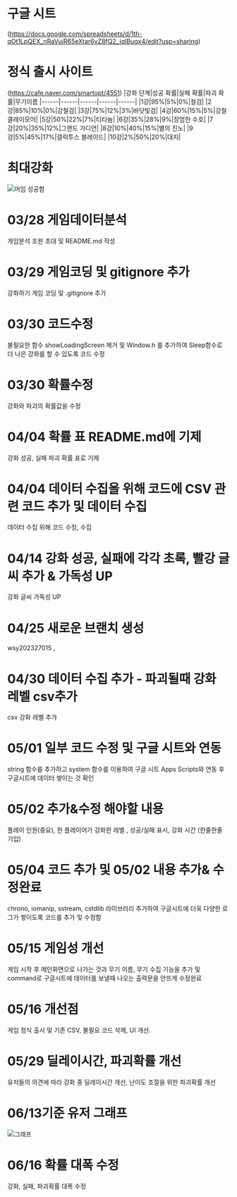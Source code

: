# 구글 시트 
(https://docs.google.com/spreadsheets/d/1th-qOt1LpQEX_nRaVuiR65eXtar6vZ8fQ2_jqIBuqx4/edit?usp=sharing)
# 정식 출시 사이트
(https://cafe.naver.com/smartopt/4551)
|강화 단계|성공 확률|실패 확률|파괴 확률|무기이름
|------|------|------|------|------|
|1강|95%|5%|0%|철검|
|2강|85%|10%|0%|강철검|
|3강|75%|12%|3%|바닷빛검|
|4강|60%|15%|5%|강철 클레이모어|
|5강|50%|22%|7%|티타늄|
|6강|35%|28%|9%|장엄한 수호|
|7강|20%|35%|12%|그랜드 가디언|
|8강|10%|40%|15%|별의 진노|
|9강|5%|45%|17%|갤럭투스 블레이드|
|10강|2%|50%|20%|대지|
# 최대강화
![머임 성공함](https://github.com/yuh2327015/gamedata/assets/127164406/7f9590b9-6b21-4c76-80fe-f764249def35)
# 03/28 게임데이터분석
게임분석 조원 초대 및 README.md 작성
# 03/29 게임코딩 및 gitignore 추가
강화하기 게임 코딩 및 .gitignore 추가
# 03/30 코드수정
불필요한 함수 showLoadingScreen 제거 및 Window.h 를 추가하여 Sleep함수로 더 나은 강화를 할 수 있도록 코드 수정
# 03/30 확률수정
강화와 파괴의 확률값을 수정
# 04/04 확률 표 README.md에 기제
강화 성공, 실패 파괴 확률 표로 기제
# 04/04 데이터 수집을 위해 코드에 CSV 관련 코드 추가 및 데이터 수집
데이터 수집 위해 코드 수정, 수집
# 04/14 강화 성공, 실패에 각각 초록, 빨강 글씨 추가 & 가독성 UP
강화 글씨 가독성 UP 
# 04/25 새로운 브랜치 생성
wsy202327015 , 
# 04/30 데이터 수집 추가 - 파괴될때 강화 레벨 csv추가
csv 강화 레벨 추가
# 05/01 일부 코드 수정 및 구글 시트와 연동
string 함수를 추가하고 system 함수를 이용하여 구글 시트 Apps Scripts와 연동 후
구글시트에 데이터 쌓이는 것 확인
# 05/02 추가&수정 해야할 내용
플레이 인원(중요), 한 플레이어가 강화한 레벨 , 성공/실패 표시, 강화 시간 (한줄한줄 기입)
# 05/04 코드 추가 및 05/02 내용 추가& 수정완료
chrono, iomanip, sstream, cstdlib 라이브러리 추가하여 구글시트에 더욱 다양한 로그가 쌓이도록 코드를 추가 및 수정함
# 05/15 게임성 개선
게임 시작 후 메인화면으로 나가는 것과 무기 이름, 무기 수집 기능을 추가 및 command로 구글시트에 데이터를 보낼때 나오는 출력문을 안뜨게 수정완료
# 05/16 개선점
게임 정식 출시 및 기존 CSV, 불필요 코드 삭제, UI 개선. 
# 05/29 딜레이시간, 파괴확률 개선
유저들의 의견에 따라 강화 중 딜레이시간 개선, 난이도 조절을 위한 파괴확률 개선
# 06/13기준 유저 그래프
![그래프](https://github.com/yuh2327015/gamedata/assets/127164406/da4e9ab7-0546-4cd5-a1fa-bd732de8a6a8)
# 06/16 확률 대폭 수정
강화, 실패, 파괴확률 대폭 수정
